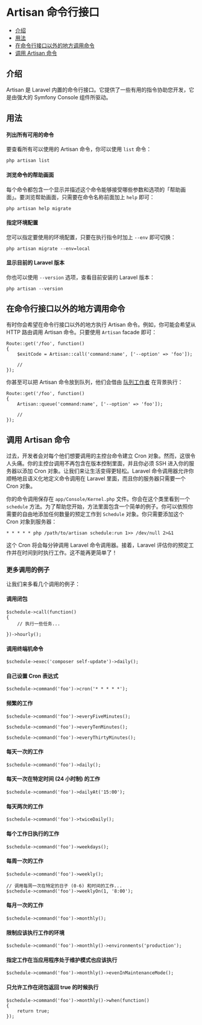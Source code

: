 # Artisan 命令行接口

- [介绍](#introduction)
- [用法](#usage)
- [在命令行接口以外的地方调用命令](#calling-commands-outside-of-cli)
- [调用 Artisan 命令](#scheduling-artisan-commands)

<a name="introduction"></a>
## 介绍

Artisan 是 Laravel 内置的命令行接口。它提供了一些有用的指令协助您开发，它是由强大的 Symfony Console 组件所驱动。

<a name="usage"></a>
## 用法

#### 列出所有可用的命令

要查看所有可以使用的 Artisan 命令，你可以使用 `list` 命令：

	php artisan list

#### 浏览命令的帮助画面

每个命令都包含一个显示并描述这个命令能够接受哪些参数和选项的「帮助画面」。要浏览帮助画面，只需要在命令名称前面加上 `help` 即可：

	php artisan help migrate

#### 指定环境配置

您可以指定要使用的环境配置，只要在执行指令时加上 `--env` 即可切换：

	php artisan migrate --env=local

#### 显示目前的 Laravel 版本

你也可以使用 `--version` 选项，查看目前安装的 Laravel 版本：

	php artisan --version

<a name="calling-commands-outside-of-cli"></a>
## 在命令行接口以外的地方调用命令

有时你会希望在命令行接口以外的地方执行 Artisan 命令。例如，你可能会希望从 HTTP 路由调用 Artisan 命令。只要使用 `Artisan` facade 即可：

	Route::get('/foo', function()
	{
		$exitCode = Artisan::call('command:name', ['--option' => 'foo']);

		//
	});

你甚至可以把 Artisan 命令放到队列，他们会借由 [队列工作者](/docs/5.0/queues) 在背景执行：

	Route::get('/foo', function()
	{
		Artisan::queue('command:name', ['--option' => 'foo']);

		//
	});

<a name="scheduling-artisan-commands"></a>
## 调用 Artisan 命令

过去，开发者会对每个他们想要调用的主控台命令建立 Cron 对象。然而，这很令人头痛。你的主控台调用不再包含在版本控制里面，并且你必须 SSH 进入你的服务器以添加 Cron 对象。让我们来让生活变得更轻松。Laravel 命令调用器允许你顺畅地且语义化地定义命令调用在 Laravel 里面，而且你的服务器只需要一个 Cron 对象。

你的命令调用保存在 `app/Console/Kernel.php` 文件。你会在这个类里看到一个 `schedule` 方法。为了帮助您开始，方法里面包含一个简单的例子。你可以依照你需要的自由地添加任何数量的预定工作到 `Schedule` 对象。你只需要添加这个 Cron 对象到服务器：

	* * * * * php /path/to/artisan schedule:run 1>> /dev/null 2>&1

这个 Cron 将会每分钟调用 Laravel 命令调用器。接着，Laravel 评估你的预定工作并在时间到时执行工作。这不能再更简单了！

### 更多调用的例子

让我们来多看几个调用的例子：

#### 调用闭包

	$schedule->call(function()
	{
		// 执行一些任务...

	})->hourly();

#### 调用终端机命令

	$schedule->exec('composer self-update')->daily();

#### 自己设置 Cron 表达式

	$schedule->command('foo')->cron('* * * * *');

#### 频繁的工作

	$schedule->command('foo')->everyFiveMinutes();

	$schedule->command('foo')->everyTenMinutes();

	$schedule->command('foo')->everyThirtyMinutes();

#### 每天一次的工作

	$schedule->command('foo')->daily();

#### 每天一次在特定时间 (24 小时制) 的工作

	$schedule->command('foo')->dailyAt('15:00');

#### 每天两次的工作

	$schedule->command('foo')->twiceDaily();

#### 每个工作日执行的工作

	$schedule->command('foo')->weekdays();

#### 每周一次的工作

	$schedule->command('foo')->weekly();

	// 调用每周一次在特定的日子 (0-6) 和时间的工作...
	$schedule->command('foo')->weeklyOn(1, '8:00');

#### 每月一次的工作

	$schedule->command('foo')->monthly();

#### 限制应该执行工作的环境

	$schedule->command('foo')->monthly()->environments('production');

#### 指定工作在当应用程序处于维护模式也应该执行

	$schedule->command('foo')->monthly()->evenInMaintenanceMode();

#### 只允许工作在闭包返回 true 的时候执行

	$schedule->command('foo')->monthly()->when(function()
	{
		return true;
	});
